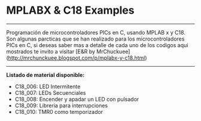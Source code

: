 # MPLABX & C18 Examples
***
Programación de microcontroladores PICs en C, usando MPLAB x y C18. Son algunas parcticas que se han realizado para los microcontroladores PICs en C, si deseas saber mas a detalle de cada uno de los codigos aqui mostrados te invito a visitar [E&R by MrChuckuee] (http://mrchunckuee.blogspot.com/p/mplabx-y-c18.html)
***
**Listado de material disponible:**
- C18_006: LED Intermitente
- C18_007: LEDs Secuenciales
- C18_008: Encender y apadar un LED con pulsador
- C18_009: Libreria para interrupciones
- C18_010: TMR0 como temporizador
